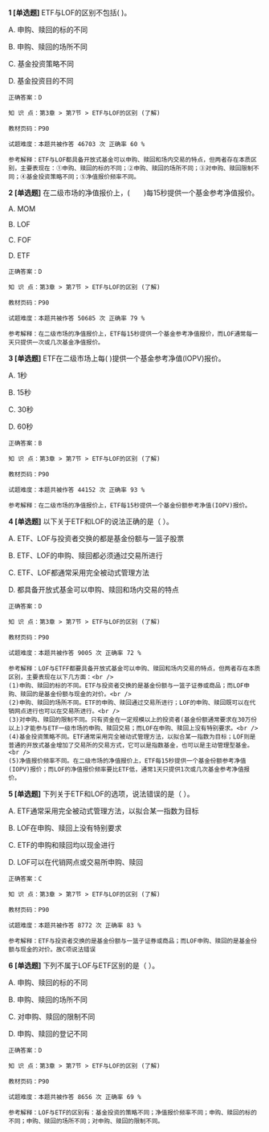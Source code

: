 **1 [单选题]** ETF与LOF的区别不包括(        )。

A. 申购、赎回的标的不同

B. 申购、赎回的场所不同

C. 基金投资策略不同

D. 基金投资目的不同 

```
正确答案：D

知 识 点：第3章 > 第7节 > ETF与LOF的区别 (了解)

教材页码：P90

试题难度：本题共被作答 46703 次 正确率 60 %

参考解释：ETF与LOF都具备开放式基金可以申购、赎回和场内交易的特点，但两者存在本质区别，主要表现在：①申购、赎回的标的不同；②申购、赎回的场所不同；③对申购、赎回限制不同；④基金投资策略不同；⑤净值报价频率不同。
```


**2 [单选题]** 在二级市场的净值报价上，(&emsp;&emsp;)每15秒提供一个基金参考净值报价。

A. MOM

B. LOF

C. FOF

D. ETF

```
正确答案：D

知 识 点：第3章 > 第7节 > ETF与LOF的区别 (了解)

教材页码：P90

试题难度：本题共被作答 50685 次 正确率 79 %

参考解释：在二级市场的净值报价上，ETF每15秒提供一个基金参考净值报价，而LOF通常每一天只提供一次或几次基金净值报价。
```


**3 [单选题]** ETF在二级市场上每(      )提供一个基金参考净值(IOPV)报价。

A. 1秒

B. 15秒

C. 30秒

D. 60秒

```
正确答案：B

知 识 点：第3章 > 第7节 > ETF与LOF的区别 (了解)

教材页码：P90

试题难度：本题共被作答 44152 次 正确率 93 %

参考解释：在二级市场的净值报价上，ETF每15秒提供一个基金份额参考净值(IOPV)报价。
```


**4 [单选题]** 以下关于ETF和LOF的说法正确的是（       ）。

A. ETF、LOF与投资者交换的都是基金份额与一篮子股票

B. ETF、LOF的申购、赎回都必须通过交易所进行

C. ETF、LOF都通常采用完全被动式管理方法

D. 都具备开放式基金可以申购、赎回和场内交易的特点

```
正确答案：D

知 识 点：第3章 > 第7节 > ETF与LOF的区别 (了解)

教材页码：P90

试题难度：本题共被作答 9005 次 正确率 72 %

参考解释：LOF与ETFF都要具备开放式基金可以申购、赎回和场内交易的特点，但两者存在本质区别，主要表现在以下几方面：<br />
(1)申购、赎回的标的不同。ETF与投资者交换的是基金份额与一篮子证券或商品；而LOF申购、赎回的是基金份额与现金的对价。<br />
(2)申购、赎回的场所不同。ETF的申购、赎回通过交易所进行；LOF的申购、赎回既可以在代销网点进行也可以在交易所进行。<br />
(3)对申购、赎回的限制不同。只有资金在一定规模以上的投资者(基金份额通常要求在30万份以上)才能参与ETF一级市场的申购、赎回交易；而LOF在申购、赎回上没有特别要求。<br />
(4)基金投资策略不同。ETF通常采用完全被动式管理方法，以拟合某一指数为目标；LOF则是普通的开放式基金增加了交易所的交易方式，它可以是指数基金，也可以是主动管理型基金。<br />
(5)净值报价频率不同。在二级市场的净值报价上，ETF每15秒提供一个基金份额参考净值(IOPV)报价；而LOF的净值报价频率要比ETF低，通常1天只提供1次或几次基金参考净值报价。
```


**5 [单选题]** 下列关于ETF和LOF的选项，说法错误的是（       ）。

A. ETF通常采用完全被动式管理方法，以拟合某一指数为目标

B. LOF在申购、赎回上没有特别要求

C. ETF的申购和赎回均以现金进行

D. LOF可以在代销网点或交易所申购、赎回

```
正确答案：C

知 识 点：第3章 > 第7节 > ETF与LOF的区别 (了解)

教材页码：P90

试题难度：本题共被作答 8772 次 正确率 83 %

参考解释：ETF与投资者交换的是基金份额与一篮子证券或商品；而LOF申购、赎回的是基金份额与现金的对价。故C项说法错误
```


**6 [单选题]** 下列不属于LOF与ETF区别的是（        ）。

A. 申购、赎回的标的不同

B. 申购、赎回的场所不同

C. 对申购、赎回的限制不同

D. 申购、赎回的登记不同

```
正确答案：D

知 识 点：第3章 > 第7节 > ETF与LOF的区别 (了解)

教材页码：P90

试题难度：本题共被作答 8656 次 正确率 69 %

参考解释：LOF与ETF的区别有：基金投资的策略不同；净值报价频率不同；申购、赎回的标的不同；申购、赎回的场所不同；对申购、赎回的限制不同。
```

